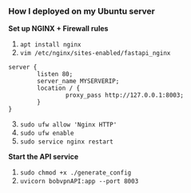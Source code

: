 ### How I deployed on my Ubuntu server


**Set up NGINX + Firewall rules**
1. `apt install nginx`
2. `vim /etc/nginx/sites-enabled/fastapi_nginx`

```
server {
        listen 80;
        server_name MYSERVERIP;
        location / {
                proxy_pass http://127.0.0.1:8003;
        }
}
```           

3. `sudo ufw allow 'Nginx HTTP'`
4. `sudo ufw enable`
5. `sudo service nginx restart`

**Start the API service**
1. `sudo chmod +x ./generate_config`
2. `uvicorn bobvpnAPI:app --port 8003`

